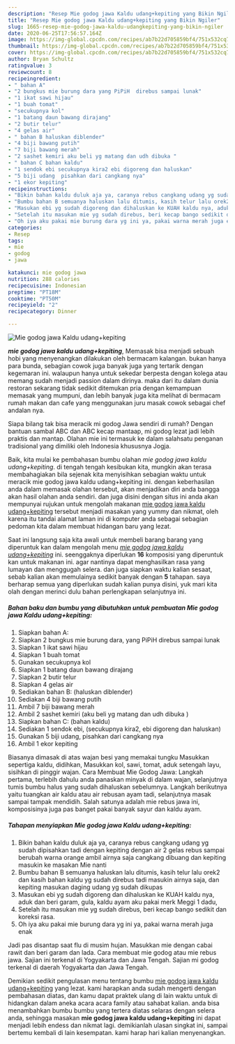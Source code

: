 ```yaml
---
description: "Resep Mie godog jawa Kaldu udang+kepiting yang Bikin Ngiler"
title: "Resep Mie godog jawa Kaldu udang+kepiting yang Bikin Ngiler"
slug: 1665-resep-mie-godog-jawa-kaldu-udangkepiting-yang-bikin-ngiler
date: 2020-06-25T17:56:57.164Z
image: https://img-global.cpcdn.com/recipes/ab7b22d705859bf4/751x532cq70/mie-godog-jawa-kaldu-udangkepiting-foto-resep-utama.jpg
thumbnail: https://img-global.cpcdn.com/recipes/ab7b22d705859bf4/751x532cq70/mie-godog-jawa-kaldu-udangkepiting-foto-resep-utama.jpg
cover: https://img-global.cpcdn.com/recipes/ab7b22d705859bf4/751x532cq70/mie-godog-jawa-kaldu-udangkepiting-foto-resep-utama.jpg
author: Bryan Schultz
ratingvalue: 3
reviewcount: 8
recipeingredient:
- " bahan A"
- "2 bungkus mie burung dara yang PiPiH  direbus sampai lunak"
- "1 ikat sawi hijau"
- "1 buah tomat"
- "secukupnya kol"
- "1 batang daun bawang dirajang"
- "2 butir telur"
- "4 gelas air"
- " bahan B haluskan diblender"
- "4 biji bawang putih"
- "7 biji bawang merah"
- "2 sashet kemiri aku beli yg matang dan udh dibuka "
- " bahan C bahan kaldu"
- "1 sendok ebi secukupnya kira2 ebi digoreng dan haluskan"
- "5 biji udang  pisahkan dari cangkang nya"
- "1 ekor kepiting"
recipeinstructions:
- "Bikin bahan kaldu duluk aja ya, caranya rebus cangkang udang yg sudah dipisahkan tadi dengan kepiting dengan air 2 gelas rebus sampai berubah warna orange ambil airnya saja cangkang dibuang dan kepiting masukin ke masakan Mie nanti"
- "Bumbu bahan B semuanya haluskan lalu ditumis, kasih telur lalu orek2 dan kasih bahan kaldu yg sudah direbus tadi masukin airnya saja, dan kepiting masukan daging udang yg sudah dikupas"
- "Masukan ebi yg sudah digoreng dan dihaluskan ke KUAH kaldu nya, aduk dan beri garam, gula, kaldu ayam aku pakai merk Meggi 1 dadu,"
- "Setelah itu masukan mie yg sudah direbus, beri kecap bango sedikit dan koreksi rasa."
- "Oh iya aku pakai mie burung dara yg ini ya, pakai warna merah juga enak"
categories:
- Resep
tags:
- mie
- godog
- jawa

katakunci: mie godog jawa 
nutrition: 288 calories
recipecuisine: Indonesian
preptime: "PT18M"
cooktime: "PT50M"
recipeyield: "2"
recipecategory: Dinner

---
```



![Mie godog jawa Kaldu udang+kepiting](https://img-global.cpcdn.com/recipes/ab7b22d705859bf4/751x532cq70/mie-godog-jawa-kaldu-udangkepiting-foto-resep-utama.jpg)

<b><i>mie godog jawa kaldu udang+kepiting</i></b>, Memasak bisa menjadi sebuah hobi yang menyenangkan dilakukan oleh bermacam kalangan. bukan hanya para bunda, sebagian cowok juga banyak juga yang tertarik dengan kegemaran ini. walaupun hanya untuk sekedar berpesta dengan kolega atau memang sudah menjadi passion dalam dirinya. maka dari itu dalam dunia restoran sekarang tidak sedikit ditemukan pria dengan kemampuan memasak yang mumpuni, dan lebih banyak juga kita melihat di bermacam rumah makan dan cafe yang menggunakan juru masak cowok sebagai chef andalan nya.

Siapa bilang tak bisa meracik mi godog Jawa sendiri di rumah? Dengan bantuan sambal ABC dan ABC kecap mantaap, mi godog lezat jadi lebih praktis dan mantap. Olahan mie ini termasuk ke dalam salahsatu penganan tradisional yang dimiliki oleh Indonesia khususnya Jogja.

Baik, kita mulai ke pembahasan bumbu olahan <i>mie godog jawa kaldu udang+kepiting</i>. di tengah tengah kesibukan kita, mungkin akan terasa membahagiakan bila sejenak kita menyisihkan sebagian waktu untuk meracik mie godog jawa kaldu udang+kepiting ini. dengan keberhasilan anda dalam memasak olahan tersebut, akan menjadikan diri anda bangga akan hasil olahan anda sendiri. dan juga disini dengan situs ini anda akan mempunyai rujukan untuk mengolah makanan <u>mie godog jawa kaldu udang+kepiting</u> tersebut menjadi masakan yang yummy dan nikmat, oleh karena itu tandai alamat laman ini di komputer anda sebagai sebagian pedoman kita dalam membuat hidangan baru yang lezat.


Saat ini langsung saja kita awali untuk membeli barang barang yang diperuntuk kan dalam mengolah menu <u><i>mie godog jawa kaldu udang+kepiting</i></u> ini. seenggaknya diperlukan <b>16</b> komposisi yang diperuntuk kan untuk makanan ini. agar nantinya dapat menghasilkan rasa yang lumayan dan menggugah selera. dan juga siapkan waktu kalian sesaat, sebab kalian akan memulainya sedikit banyak dengan <b>5</b> tahapan. saya berharap semua yang diperlukan sudah kalian punya disini, yuk mari kita olah dengan merinci dulu bahan perlengkapan selanjutnya ini.

<!--inarticleads1-->

##### Bahan baku dan bumbu yang dibutuhkan untuk pembuatan Mie godog jawa Kaldu udang+kepiting:

1. Siapkan  bahan A:
1. Siapkan 2 bungkus mie burung dara, yang PiPiH  direbus sampai lunak
1. Siapkan 1 ikat sawi hijau
1. Siapkan 1 buah tomat
1. Gunakan secukupnya kol
1. Siapkan 1 batang daun bawang dirajang
1. Siapkan 2 butir telur
1. Siapkan 4 gelas air
1. Sediakan  bahan B: (haluskan diblender)
1. Sediakan 4 biji bawang putih
1. Ambil 7 biji bawang merah
1. Ambil 2 sashet kemiri (aku beli yg matang dan udh dibuka )
1. Siapkan  bahan C: (bahan kaldu)
1. Sediakan 1 sendok ebi, (secukupnya kira2, ebi digoreng dan haluskan)
1. Gunakan 5 biji udang,  pisahkan dari cangkang nya
1. Ambil 1 ekor kepiting


Biasanya dimasak di atas wajan besi yang memakai tungku Masukkan sepertiga kaldu, didihkan, Masukkan kol, sawi, tomat, aduk setengah layu, sisihkan di pinggir wajan. Cara Membuat Mie Godog Jawa: Langkah pertama, terlebih dahulu anda panaskan minyak di dalam wajan, selanjutnya tumis bumbu halus yang sudah dihaluskan sebelumnya. Langkah berikutnya yaitu tuangkan air kaldu atau air rebusan ayam tadi, selanjutnya masak sampai tampak mendidih. Salah satunya adalah mie rebus jawa ini, komposisinya juga pas banget pakai banyak sayur dan kaldu ayam. 

<!--inarticleads2-->

##### Tahapan menyiapkan Mie godog jawa Kaldu udang+kepiting:

1. Bikin bahan kaldu duluk aja ya, caranya rebus cangkang udang yg sudah dipisahkan tadi dengan kepiting dengan air 2 gelas rebus sampai berubah warna orange ambil airnya saja cangkang dibuang dan kepiting masukin ke masakan Mie nanti
1. Bumbu bahan B semuanya haluskan lalu ditumis, kasih telur lalu orek2 dan kasih bahan kaldu yg sudah direbus tadi masukin airnya saja, dan kepiting masukan daging udang yg sudah dikupas
1. Masukan ebi yg sudah digoreng dan dihaluskan ke KUAH kaldu nya, aduk dan beri garam, gula, kaldu ayam aku pakai merk Meggi 1 dadu,
1. Setelah itu masukan mie yg sudah direbus, beri kecap bango sedikit dan koreksi rasa.
1. Oh iya aku pakai mie burung dara yg ini ya, pakai warna merah juga enak


Jadi pas disantap saat flu di musim hujan. Masukkan mie dengan cabai rawit dan beri garam dan lada. Cara membuat mie godog atau mie rebus jawa. Sajian ini terkenal di Yogyakarta dan Jawa Tengah. Sajian mi godog terkenal di daerah Yogyakarta dan Jawa Tengah. 

Demikian sedikit pengulasan menu tentang bumbu <u>mie godog jawa kaldu udang+kepiting</u> yang lezat. kami harapkan anda sudah mengerti dengan pembahasan diatas, dan kamu dapat praktek ulang di lain waktu untuk di hidangkan dalam aneka acara acara family atau sahabat kalian. anda bisa menambahkan bumbu bumbu yang tertera diatas selaras dengan selera anda, sehingga masakan <b>mie godog jawa kaldu udang+kepiting</b> ini dapat menjadi lebih endess dan nikmat lagi. demikianlah ulasan singkat ini, sampai bertemu kembali di lain kesempatan. kami harap hari kalian menyenangkan.
